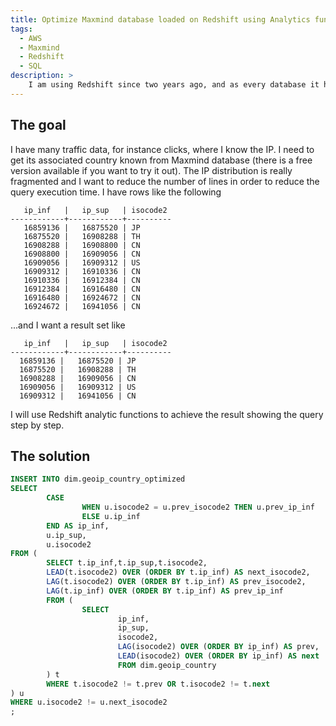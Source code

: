 ```yaml
---
title: Optimize Maxmind database loaded on Redshift using Analytics functions
tags:
  - AWS
  - Maxmind
  - Redshift
  - SQL
description: >
    I am using Redshift since two years ago, and as every database it has its SQL dialect and its secrets. I will write here everything I discover and it is worth to be annotated.
---
```


## The goal

I have many traffic data, for instance clicks, where I know the IP. I need
to get its associated country known from Maxmind database (there is a free
version available if you want to try it out). The IP distribution is
really fragmented and I want to reduce the number of lines in order to
reduce the query execution time. I have rows like the following

```
   ip_inf   |   ip_sup   | isocode2
------------+------------+----------
   16859136 |   16875520 | JP
   16875520 |   16908288 | TH
   16908288 |   16908800 | CN
   16908800 |   16909056 | CN
   16909056 |   16909312 | US
   16909312 |   16910336 | CN
   16910336 |   16912384 | CN
   16912384 |   16916480 | CN
   16916480 |   16924672 | CN
   16924672 |   16941056 | CN
```

...and I want a result set like

```
   ip_inf   |   ip_sup   | isocode2
------------+------------+----------
  16859136 |   16875520 | JP
  16875520 |   16908288 | TH
  16908288 |   16909056 | CN
  16909056 |   16909312 | US
  16909312 |   16941056 | CN
```

I will use Redshift analytic functions to achieve the result showing the
query step by step.

## The solution

```sql
INSERT INTO dim.geoip_country_optimized
SELECT
        CASE
                WHEN u.isocode2 = u.prev_isocode2 THEN u.prev_ip_inf
                ELSE u.ip_inf
        END AS ip_inf,
        u.ip_sup,
        u.isocode2
FROM (
        SELECT t.ip_inf,t.ip_sup,t.isocode2,
        LEAD(t.isocode2) OVER (ORDER BY t.ip_inf) AS next_isocode2,
        LAG(t.isocode2) OVER (ORDER BY t.ip_inf) AS prev_isocode2,
        LAG(t.ip_inf) OVER (ORDER BY t.ip_inf) AS prev_ip_inf
        FROM (
                SELECT
                        ip_inf,
                        ip_sup,
                        isocode2,
                        LAG(isocode2) OVER (ORDER BY ip_inf) AS prev,
                        LEAD(isocode2) OVER (ORDER BY ip_inf) AS next
                        FROM dim.geoip_country
        ) t
        WHERE t.isocode2 != t.prev OR t.isocode2 != t.next
) u
WHERE u.isocode2 != u.next_isocode2
;
```
